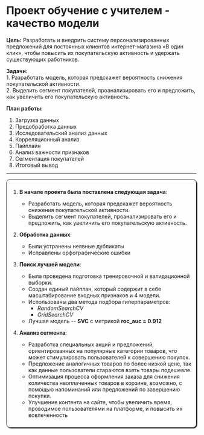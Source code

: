

# Проект обучение с учителем - качество модели
__Цель:__ 
Разработать и внедрить систему персонализированных предложений для постоянных клиентов интернет-магазина «В один клик», чтобы повысить их покупательскую активность и удержать существующих работников.  
       
__Задачи:__       
     1. Разработать модель, которая предскажет вероятность снижения покупательской активности.   
     2. Выделить сегмент покупателей, проанализировать его и предложить, как увеличить его покупательскую активность. 
        
__План работы:__ 

1. Загрузка данных
2. Предобработка данных
3. Исследовательский анализ данных
4. Корреляционный анализ 
5. Пайплайн 
6. Анализ важности признаков
7. Сегментация покупателей
8. Итоговый вывод

----

<div  style="border-radius: 10px; box-shadow: 2px 2px 2px; border: 1px solid; padding: 10px ">
    
1. **В начале проекта была поставлена следующая задача**:     

     - Разработать модель, которая предскажет вероятность снижения покупательской активности.
     - Выделить сегмент покупателей, проанализировать его и предложить, как увеличить его покупательскую активность.
    
    
2. **Обработка данных**:
    
    - Были устранены неявные дубликаты   
    - Исправлены орфографические ошибки

    
3. **Поиск лучшей модели**:
    
    - Была проведена подготовка тренировочной и валидационной выборки. 
    - Создан единый пайплан, который содержит в себе масштабирование входных признаков и 4 модели.
    - Использованы два метода подбора гиперпараметров:
        - _RandomSearchCV_     
        - _GridSearchCV_     
    - Лучшая модель -- **SVC** с метрикой __roc_auc = 0.912__
    
    
4. **Анализ сегмента**:

    - Разработка специальных акций и предложений, ориентированных на популярные категории товаров, что может стимулировать пользователей к совершению покупок.
    - Предложение аналогичных товаров по более низкой цене, так как данные пользователи стараются взять товары подешевле.    
    - Оптимизация процесса оформления заказа для снижения количества неоплаченных товаров в корзине, возможно, с помощью напоминаний или предложений по завершению покупки.
    - Улучшение контента на сайте, чтобы увеличить время, проводимое пользователями на платформе, и повысить их вовлеченность
</div>    

